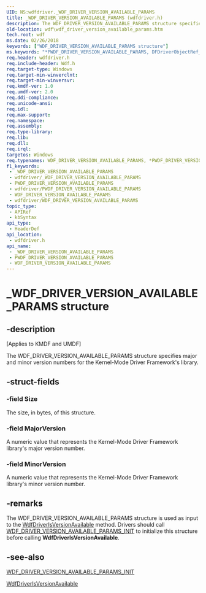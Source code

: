 ```yaml
---
UID: NS:wdfdriver._WDF_DRIVER_VERSION_AVAILABLE_PARAMS
title: _WDF_DRIVER_VERSION_AVAILABLE_PARAMS (wdfdriver.h)
description: The WDF_DRIVER_VERSION_AVAILABLE_PARAMS structure specifies major and minor version numbers for the Kernel-Mode Driver Framework's library.
old-location: wdf\wdf_driver_version_available_params.htm
tech.root: wdf
ms.date: 02/26/2018
keywords: ["WDF_DRIVER_VERSION_AVAILABLE_PARAMS structure"]
ms.keywords: "*PWDF_DRIVER_VERSION_AVAILABLE_PARAMS, DFDriverObjectRef_dea9dee4-b36b-4672-89cb-bbffe0a78f3b.xml, PWDF_DRIVER_VERSION_AVAILABLE_PARAMS, PWDF_DRIVER_VERSION_AVAILABLE_PARAMS structure pointer, WDF_DRIVER_VERSION_AVAILABLE_PARAMS, WDF_DRIVER_VERSION_AVAILABLE_PARAMS structure, _WDF_DRIVER_VERSION_AVAILABLE_PARAMS, kmdf.wdf_driver_version_available_params, wdf.wdf_driver_version_available_params, wdfdriver/PWDF_DRIVER_VERSION_AVAILABLE_PARAMS, wdfdriver/WDF_DRIVER_VERSION_AVAILABLE_PARAMS"
req.header: wdfdriver.h
req.include-header: Wdf.h
req.target-type: Windows
req.target-min-winverclnt: 
req.target-min-winversvr: 
req.kmdf-ver: 1.0
req.umdf-ver: 2.0
req.ddi-compliance: 
req.unicode-ansi: 
req.idl: 
req.max-support: 
req.namespace: 
req.assembly: 
req.type-library: 
req.lib: 
req.dll: 
req.irql: 
targetos: Windows
req.typenames: WDF_DRIVER_VERSION_AVAILABLE_PARAMS, *PWDF_DRIVER_VERSION_AVAILABLE_PARAMS
f1_keywords:
 - _WDF_DRIVER_VERSION_AVAILABLE_PARAMS
 - wdfdriver/_WDF_DRIVER_VERSION_AVAILABLE_PARAMS
 - PWDF_DRIVER_VERSION_AVAILABLE_PARAMS
 - wdfdriver/PWDF_DRIVER_VERSION_AVAILABLE_PARAMS
 - WDF_DRIVER_VERSION_AVAILABLE_PARAMS
 - wdfdriver/WDF_DRIVER_VERSION_AVAILABLE_PARAMS
topic_type:
 - APIRef
 - kbSyntax
api_type:
 - HeaderDef
api_location:
 - wdfdriver.h
api_name:
 - _WDF_DRIVER_VERSION_AVAILABLE_PARAMS
 - PWDF_DRIVER_VERSION_AVAILABLE_PARAMS
 - WDF_DRIVER_VERSION_AVAILABLE_PARAMS
---
```


# _WDF_DRIVER_VERSION_AVAILABLE_PARAMS structure


## -description

<p class="CCE_Message">[Applies to KMDF and UMDF]</p>

The WDF_DRIVER_VERSION_AVAILABLE_PARAMS structure specifies major and minor version numbers for the Kernel-Mode Driver Framework's library.

## -struct-fields

### -field Size

The size, in bytes, of this structure.

### -field MajorVersion

A numeric value that represents the Kernel-Mode Driver Framework library's major version number.

### -field MinorVersion

A numeric value that represents the Kernel-Mode Driver Framework library's minor version number.

## -remarks

The WDF_DRIVER_VERSION_AVAILABLE_PARAMS structure is used as input to the <a href="/windows-hardware/drivers/ddi/wdfdriver/nf-wdfdriver-wdfdriverisversionavailable">WdfDriverIsVersionAvailable</a> method. Drivers should call <a href="/windows-hardware/drivers/ddi/wdfdriver/nf-wdfdriver-wdf_driver_version_available_params_init">WDF_DRIVER_VERSION_AVAILABLE_PARAMS_INIT</a> to initialize this structure before calling <b>WdfDriverIsVersionAvailable</b>.

## -see-also

<a href="/windows-hardware/drivers/ddi/wdfdriver/nf-wdfdriver-wdf_driver_version_available_params_init">WDF_DRIVER_VERSION_AVAILABLE_PARAMS_INIT</a>



<a href="/windows-hardware/drivers/ddi/wdfdriver/nf-wdfdriver-wdfdriverisversionavailable">WdfDriverIsVersionAvailable</a>

